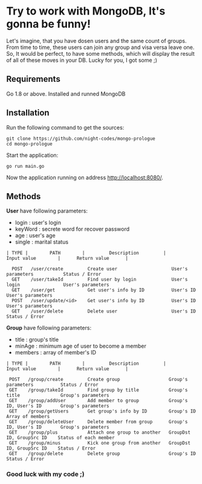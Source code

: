 # Try to work with MongoDB, It's gonna be funny! 
Let's imagine, that you have dosen users and the same count of groups. 
From time to time, these users can join any group and visa versa leave one.
So, It would be perfect, to have some methods, which will display the result of all of these moves in your DB.
Lucky for you, I got some ;)

## Requirements

Go 1.8 or above. 
Installed and runned MongoDB 

## Installation

Run the following command to get the sources:

```
git clone https://github.com/night-codes/mongo-prologue
cd mongo-prologue
```

Start the application:

```
go run main.go
```

Now the application running on address [http://localhost:8080/](http://localhost:8080/). 

## Methods

**User** have following parameters: 
*  login    : user's login
*  keyWord  : secrete word for recover password
*  age      : user's age
*  single   : marital status

```
| TYPE |        PATH        |         Description         |        Input value        |      Return value      |

  POST   /user/create         Create user                    User's parameters           Status / Error
  GET    /user/takeId         Find user by login             User's login                User's parameters
  GET    /user/get            Get user's info by ID          User's ID                   User's parameters
  POST   /user/update/<id>    Get user's info by ID          User's ID                   User's parameters
  GET    /user/delete         Delete user                    User's ID                   Status / Error
```

**Group** have following parameters: 
 * title    : group's title
 * minAge   : minimum age of user to become a member
 * members  : array of member's ID
 
 ```
| TYPE |        PATH        |         Description         |        Input value        |      Return value      |

  POST   /group/create         Create group                  Group's parameters          Status / Error
  GET    /group/takeId         Find group by title           Group's title               Group's parameters
  GET    /group/addUser        Add member to group           Group's ID, User's ID       Group's parameters
  GET    /group/getUsers       Get group's info by ID        Group's ID                  Array of members
  GET    /group/deleteUser     Delete member from group      Group's ID, User's ID       Group's parameters
  GET    /group/plus           Attach one group to another   GroupDst ID, GroupSrc ID    Status of each member
  GET    /group/minus          Kick one group from another   GroupDst ID, GroupSrc ID    Status / Error
  GET    /group/delete         Delete group                  Group's ID                  Status / Error
```  

### Good luck with my code ;)